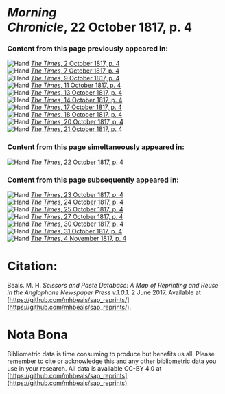 # *Morning Chronicle*, 22 October 1817, p. 4  
  
### Content from this page previously appeared in:  
![Hand](http://scissorsandpaste.net/wp-content/uploads/2017/06/smallhandpointer.png) [*The Times*, 2 October 1817, p. 4](https://mhbeals.github.io/sap_html/The-Times/The-Times-2-October-1817-p-4)  
![Hand](http://scissorsandpaste.net/wp-content/uploads/2017/06/smallhandpointer.png) [*The Times*, 7 October 1817, p. 4](https://mhbeals.github.io/sap_html/The-Times/The-Times-7-October-1817-p-4)  
![Hand](http://scissorsandpaste.net/wp-content/uploads/2017/06/smallhandpointer.png) [*The Times*, 9 October 1817, p. 4](https://mhbeals.github.io/sap_html/The-Times/The-Times-9-October-1817-p-4)  
![Hand](http://scissorsandpaste.net/wp-content/uploads/2017/06/smallhandpointer.png) [*The Times*, 11 October 1817, p. 4](https://mhbeals.github.io/sap_html/The-Times/The-Times-11-October-1817-p-4)  
![Hand](http://scissorsandpaste.net/wp-content/uploads/2017/06/smallhandpointer.png) [*The Times*, 13 October 1817, p. 4](https://mhbeals.github.io/sap_html/The-Times/The-Times-13-October-1817-p-4)  
![Hand](http://scissorsandpaste.net/wp-content/uploads/2017/06/smallhandpointer.png) [*The Times*, 14 October 1817, p. 4](https://mhbeals.github.io/sap_html/The-Times/The-Times-14-October-1817-p-4)  
![Hand](http://scissorsandpaste.net/wp-content/uploads/2017/06/smallhandpointer.png) [*The Times*, 17 October 1817, p. 4](https://mhbeals.github.io/sap_html/The-Times/The-Times-17-October-1817-p-4)  
![Hand](http://scissorsandpaste.net/wp-content/uploads/2017/06/smallhandpointer.png) [*The Times*, 18 October 1817, p. 4](https://mhbeals.github.io/sap_html/The-Times/The-Times-18-October-1817-p-4)  
![Hand](http://scissorsandpaste.net/wp-content/uploads/2017/06/smallhandpointer.png) [*The Times*, 20 October 1817, p. 4](https://mhbeals.github.io/sap_html/The-Times/The-Times-20-October-1817-p-4)  
![Hand](http://scissorsandpaste.net/wp-content/uploads/2017/06/smallhandpointer.png) [*The Times*, 21 October 1817, p. 4](https://mhbeals.github.io/sap_html/The-Times/The-Times-21-October-1817-p-4)  
  
### Content from this page simeltaneously appeared in:  
![Hand](http://scissorsandpaste.net/wp-content/uploads/2017/06/smallhandpointer.png) [*The Times*, 22 October 1817, p. 4](https://mhbeals.github.io/sap_html/The-Times/The-Times-22-October-1817-p-4)  
  
### Content from this page subsequently appeared in:  
![Hand](http://scissorsandpaste.net/wp-content/uploads/2017/06/smallhandpointer.png) [*The Times*, 23 October 1817, p. 4](https://mhbeals.github.io/sap_html/The-Times/The-Times-23-October-1817-p-4)  
![Hand](http://scissorsandpaste.net/wp-content/uploads/2017/06/smallhandpointer.png) [*The Times*, 24 October 1817, p. 4](https://mhbeals.github.io/sap_html/The-Times/The-Times-24-October-1817-p-4)  
![Hand](http://scissorsandpaste.net/wp-content/uploads/2017/06/smallhandpointer.png) [*The Times*, 25 October 1817, p. 4](https://mhbeals.github.io/sap_html/The-Times/The-Times-25-October-1817-p-4)  
![Hand](http://scissorsandpaste.net/wp-content/uploads/2017/06/smallhandpointer.png) [*The Times*, 27 October 1817, p. 4](https://mhbeals.github.io/sap_html/The-Times/The-Times-27-October-1817-p-4)  
![Hand](http://scissorsandpaste.net/wp-content/uploads/2017/06/smallhandpointer.png) [*The Times*, 30 October 1817, p. 4](https://mhbeals.github.io/sap_html/The-Times/The-Times-30-October-1817-p-4)  
![Hand](http://scissorsandpaste.net/wp-content/uploads/2017/06/smallhandpointer.png) [*The Times*, 31 October 1817, p. 4](https://mhbeals.github.io/sap_html/The-Times/The-Times-31-October-1817-p-4)  
![Hand](http://scissorsandpaste.net/wp-content/uploads/2017/06/smallhandpointer.png) [*The Times*, 4 November 1817, p. 4](https://mhbeals.github.io/sap_html/The-Times/The-Times-4-November-1817-p-4)  


# Citation: 

Beals. M. H. *Scissors and Paste Database: A Map of Reprinting and Reuse in the Anglophone Newspaper Press v.1.0.1.* 2 June 2017. Available at [https://github.com/mhbeals/sap_reprints/](https://github.com/mhbeals/sap_reprints/). 

# Nota Bona

Bibliometric data is time consuming to produce but benefits us all. Please remember to cite or acknowledge this and any other bibliometric data you use in your research. All data is available CC-BY 4.0 at [https://github.com/mhbeals/sap_reprints](https://github.com/mhbeals/sap_reprints)